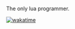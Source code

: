 The only lua programmer.

[![wakatime](https://wakatime.com/badge/user/f06ecc95-db76-4772-952c-aeb8ce5e5f2d.svg)](https://wakatime.com/@f06ecc95-db76-4772-952c-aeb8ce5e5f2d)
